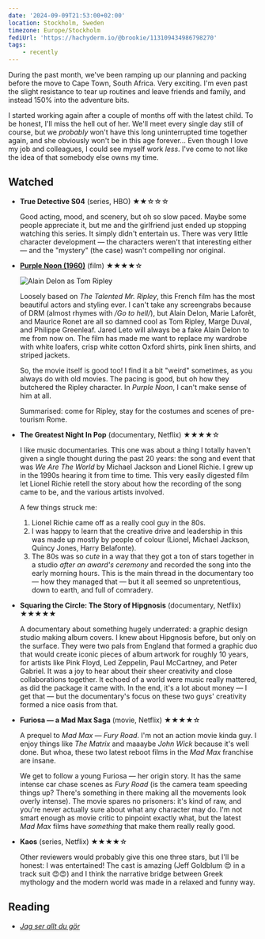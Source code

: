 ```yaml
---
date: '2024-09-09T21:53:00+02:00'
location: Stockholm, Sweden
timezone: Europe/Stockholm
fediUrl: 'https://hachyderm.io/@brookie/113109434986798270'
tags:
    - recently
---
```

During the past month, we've been ramping up our planning and packing before the move to Cape Town, South Africa. Very exciting. I'm even past the slight resistance to tear up routines and leave friends and family, and instead 150% into the adventure bits.

I started working again after a couple of months off with the latest child. To be honest, I'll miss the hell out of her. We'll meet every single day still of course, but we *probably* won't have this long uninterrupted time together again, and she obviously won't be in this age forever… Even though I love my job and colleagues, I could see myself work *less*. I've come to not like the idea of that somebody else owns my time.

## Watched

- **True Detective S04** (series, HBO) ★★☆☆☆

  Good acting, mood, and scenery, but oh so slow paced. Maybe some people appreciate it, but me and the girlfriend just ended up stopping watching this series. It simply didn't entertain us. There was very little character development — the characters weren't that interesting either — and the "mystery" (the case) wasn't compelling nor original.

- [**Purple Noon (1960)**](https://en.wikipedia.org/wiki/Purple_Noon) (film) ★★★★☆

  ![Alain Delon as Tom Ripley](https://www.austinchronicle.com/binary/f265/SS.PurpleNoon.jpg)

  Loosely based on _The Talented Mr. Ripley_, this French film has the most beautiful actors and styling ever. I can't take any screengrabs because of DRM (almost rhymes with _/Go to hell/_), but Alain Delon, Marie Laforêt, and Maurice Ronet are all so damned cool as Tom Ripley, Marge Duval, and Philippe Greenleaf. Jared Leto will always be a fake Alain Delon to me from now on. The film has made me want to replace my wardrobe with white loafers, crisp white cotton Oxford shirts, pink linen shirts, and striped jackets.
  
  So, the movie itself is good too! I find it a bit "weird" sometimes, as you always do with old movies. The pacing is good, but oh how they butchered the Ripley character. In _Purple Noon_, I can't make sense of him at all.
  
  Summarised: come for Ripley, stay for the costumes and scenes of pre-tourism Rome.
  
- **The Greatest Night In Pop** (documentary, Netflix) ★★★★☆

  I like music documentaries. This one was about a thing I totally haven't given a single thought during the past 20 years: the song and event that was _We Are The World_ by Michael Jackson and Lionel Richie. I grew up in the 1990s hearing it from time to time. This very easily digested film let Lionel Richie retell the story about how the recording of the song came to be, and the various artists involved.
  
  A few things struck me:
  
  1. Lionel Richie came off as a really cool guy in the 80s.
  2. I was happy to learn that the creative drive and leadership in this was made up mostly by people of colour (Lionel, Michael Jackson, Quincy Jones, Harry Belafonte).
  3. The 80s was so *cute* in a way that they got a ton of stars together in a studio *after an award's ceremony* and recorded the song into the early morning hours. This is the main thread in the documentary too — how they managed that — but it all seemed so unpretentious, down to earth, and full of comradery.

- **Squaring the Circle: The Story of Hipgnosis** (documentary, Netflix) ★★★★★

  A documentary about something hugely underrated: a graphic design studio making album covers. I knew about Hipgnosis before, but only on the surface. They were two pals from England that formed a graphic duo that would create iconic pieces of album artwork for roughly 10 years, for artists like Pink Floyd, Led Zeppelin, Paul McCartney, and Peter Gabriel. It was a joy to hear about their sheer creativity and close collaborations together. It echoed of a world were music really mattered, as did the package it came with. In the end, it's a lot about money — I get that — but the documentary's focus on these two guys' creativity formed a nice oasis from that.

- **Furiosa — a Mad Max Saga** (movie, Netflix) ★★★★☆

  A prequel to *Mad Max — Fury Road*. I'm not an action movie kinda guy. I enjoy things like *The Matrix* and maaaybe *John Wick* because it's well done. But whoa, these two latest reboot films in the *Mad Max* franchise are insane.
  
  We get to follow a young Furiosa — her origin story. It has the same intense car chase scenes as *Fury Road* (is the camera team speeding things up? There's something in there making all the movements look overly intense). The movie spares no prisoners: it's kind of raw, and you're never actually sure about what any character may do. I'm not smart enough as movie critic to pinpoint exactly what, but the latest *Mad Max* films have *something* that make them really really good.
  
- **Kaos** (series, Netflix) ★★★★☆

  Other reviewers would probably give this one three stars, but I'll be honest: I was entertained! The cast is amazing (Jeff Goldblum 😍 in a track suit 😍😍) and I think the narrative bridge between Greek mythology and the modern world was made in a relaxed and funny way.

## Reading

- [_Jag ser allt du gör_](/reading/jag-ser-allt-du-gor)
